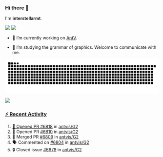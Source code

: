 ### Hi there 👋

I'm **interstellarmt**.

[![](https://img.shields.io/endpoint?url=https://awards.antv.vision/interstellarmt-g2-contributor.json)](https://github.com/antvis/g2)
[![](https://img.shields.io/endpoint?url=https://awards.antv.vision/interstellarmt-gpt-vis-contributor.json)](https://github.com/antvis/gpt-vis)

- 🔭 I’m currently working on [AntV](https://github.com/antvis).

- 📖 I’m studying the grammar of graphics. Welcome to communicate with me.

![](https://raw.githubusercontent.com/interstellarmt/interstellarmt/refs/heads/output/github-contribution-grid-snake.svg)
<div>
  <a href="https://github.com/interstellarmt">
  <img height="180em" src="https://github-readme-stats-eight-theta.vercel.app/api?username=interstellarmt&show_icons=true&include_all_commits=true&count_private=true&theme=tokyonight"/>
</div>
    
### :zap: Recent Activity

<!--START_SECTION:activity-->
1. 💪 Opened PR [#6818](https://github.com/antvis/G2/pull/6818) in [antvis/G2](https://github.com/antvis/G2)
2. 💪 Opened PR [#6810](https://github.com/antvis/G2/pull/6810) in [antvis/G2](https://github.com/antvis/G2)
3. 🎉 Merged PR [#6809](https://github.com/antvis/G2/pull/6809) in [antvis/G2](https://github.com/antvis/G2)
4. 🗣 Commented on [#6804](https://github.com/antvis/G2/pull/6804#issuecomment-2826707236) in [antvis/G2](https://github.com/antvis/G2)
5. 🔒 Closed issue [#6678](https://github.com/antvis/G2/issues/6678) in [antvis/G2](https://github.com/antvis/G2)
<!--END_SECTION:activity-->

